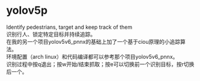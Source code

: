 # yolov5p
Identify pedestrians, target and keep track of them     
识别行人、锁定特定目标并持续追踪。     
在我的另一个项目yolov5v6_pnnx的基础上加了一个基于ciou原理的小追踪算法。    
环境配置（arch linux）和代码编译都可以参考那个项目yolov5v6_pnnx。    
识别过程中按q退出；按w开始/结束抓取；按e可以切换前一个识别目标，按r切换后一个。    
